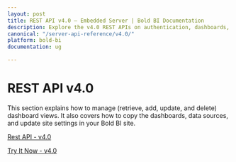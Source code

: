 ```yaml
---
layout: post
title: REST API v4.0 – Embedded Server | Bold BI Documentation
description: Explore the v4.0 REST APIs on authentication, dashboards, dashboard views and data sources and interact with them in Bold BI deployed in your server.
canonical: "/server-api-reference/v4.0/"
platform: bold-bi
documentation: ug

---
```


# REST API v4.0

This section explains how to manage (retrieve, add, update, and delete) dashboard views. It also covers how to copy the dashboards, data sources, and update site settings in your Bold BI site.

[Rest API - v4.0](/server-api-reference/v4.0/api-reference/)

[Try It Now - v4.0](/server-api-reference/v4.0/try-it-now/)